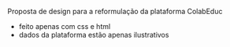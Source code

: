 Proposta de design para a reformulação da plataforma ColabEduc 

- feito apenas com css e html
- dados da plataforma estão apenas ilustrativos 
